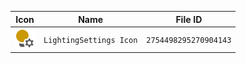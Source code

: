 | Icon | Name | File ID |
| ---  | ---  | ---     |
| ![](LightingSettings%20Icon.png) | `LightingSettings Icon` | `2754498295270904143` |
